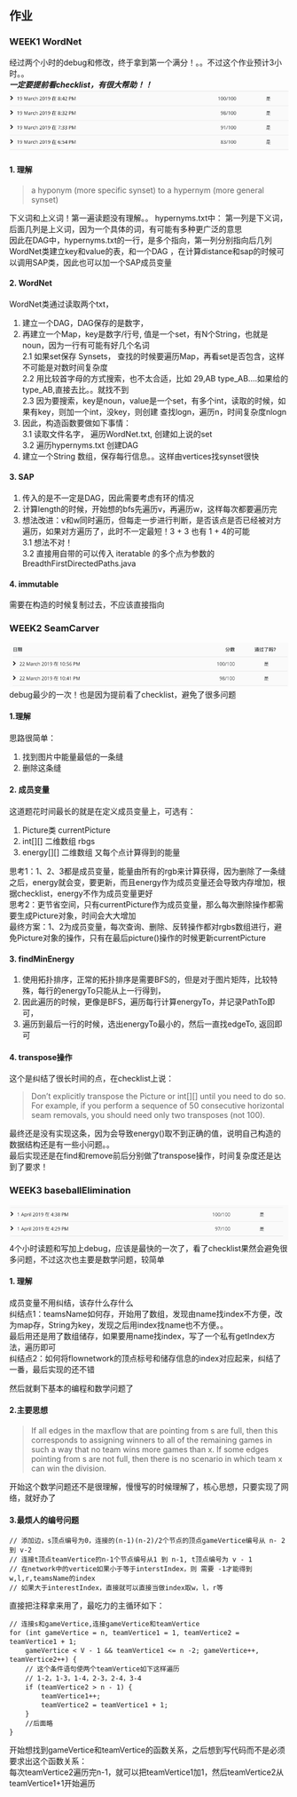 ## 作业

### WEEK1 WordNet
经过两个小时的debug和修改，终于拿到第一个满分！。。不过这个作业预计3小时。。  
***一定要提前看checklist，有很大帮助！！***  
![image](https://github.com/CoderOrigin/Algorithm-Keep-Learning/blob/master/CourseraPricetonAlgorithm/Images/Part2Week1.png)
#### 1. 理解
>a hyponym (more specific synset) to a hypernym (more general synset)  

下义词和上义词！第一遍读题没有理解。。
hypernyms.txt中： 第一列是下义词，后面几列是上义词，因为一个具体的词，有可能有多种更广泛的意思  
因此在DAG中，hypernyms.txt的一行，是多个指向，第一列分别指向后几列  
WordNet类建立key和value的表，和一个DAG ，在计算distance和sap的时候可以调用SAP类，因此也可以加一个SAP成员变量  

#### 2. WordNet
WordNet类通过读取两个txt， 
1. 建立一个DAG，DAG保存的是数字， 
2. 再建立一个Map，key是数字/行号, 值是一个set，有N个String，也就是noun，因为一行有可能有好几个名词  
2.1 如果set保存 Synsets， 查找的时候要遍历Map，再看set是否包含，这样不可能是对数时间复杂度  
2.2 用比较首字母的方式搜索，也不太合适，比如 29,AB type_AB....如果给的type_AB,直接去比。。就找不到  
2.3 因为要搜索，key是noun，value是一个set，有多个int，读取的时候，如果有key，则加一个int，没key，则创建 查找logn，遍历n，时间复杂度nlogn  
3. 因此，构造函数要做如下事情：  
3.1 读取文件名字， 遍历WordNet.txt, 创建如上说的set  
3.2 遍历hypernyms.txt 创建DAG  
4. 建立一个String 数组，保存每行信息。。这样由vertices找synset很快  

#### 3. SAP
1. 传入的是不一定是DAG，因此需要考虑有环的情况  
2. 计算length的时候，开始想的bfs先遍历v，再遍历w，这样每次都要遍历完  
3. 想法改进：v和w同时遍历，但每走一步进行判断，是否该点是否已经被对方遍历，如果对方遍历了，此时不一定最短！3 + 3 也有 1 + 4的可能  
3.1 想法不对！  
3.2 直接用自带的可以传入 iteratable<T> 的多个点为参数的 BreadthFirstDirectedPaths.java  

#### 4. immutable
需要在构造的时候复制过去，不应该直接指向


### WEEK2 SeamCarver
![image](https://github.com/CoderOrigin/Algorithm-Keep-Learning/blob/master/CourseraPricetonAlgorithm/Images/Part2Week2.png)  
debug最少的一次！也是因为提前看了checklist，避免了很多问题  

####  1.理解
思路很简单：  
1. 找到图片中能量最低的一条缝  
2. 删除这条缝  

#### 2. 成员变量  
这道题花时间最长的就是在定义成员变量上，可选有： 
1. Picture类 currentPicture  
2. int\[]\[] 二维数组 rbgs  
3. energy\[]\[] 二维数组 又每个点计算得到的能量  

思考1：1、2、3都是成员变量，能量由所有的rgb来计算获得，因为删除了一条缝之后，energy就会变，要更新，而且energy作为成员变量还会导致内存增加，根据checklist，energy不作为成员变量更好  
思考2：更节省空间，只有currentPicture作为成员变量，那么每次删除操作都需要生成Picture对象，时间会大大增加  
最终方案：1、2为成员变量，每次查询、删除、反转操作都对rgbs数组进行，避免Picture对象的操作，只有在最后picture()操作的时候更新currentPicture  

#### 3. findMinEnergy

1. 使用拓扑排序，正常的拓扑排序是需要BFS的，但是对于图片矩阵，比较特殊，每行的energyTo只能从上一行得到， 
2. 因此遍历的时候，更像是BFS，遍历每行计算energyTo，并记录PathTo即可， 
3. 遍历到最后一行的时候，选出energyTo最小的，然后一直找edgeTo, 返回即可  

#### 4. transpose操作
这个是纠结了很长时间的点，在checklist上说：  
>Don’t explicitly transpose the Picture or int[][] until you need to do so. For example, if you perform a sequence of 50 consecutive horizontal seam removals, you should need only two transposes (not 100).   

最终还是没有实现这条，因为会导致energy()取不到正确的值，说明自己构造的数据结构还是有一些小问题。。  
最后实现还是在find和remove前后分别做了transpose操作，时间复杂度还是达到了要求！  

### WEEK3 baseballElimination
![image](https://github.com/CoderOrigin/Algorithm-Keep-Learning/blob/master/CourseraPricetonAlgorithm/Images/Part2Week3.png)  
4个小时读题和写加上debug，应该是最快的一次了，看了checklist果然会避免很多问题，不过这次也主要是数学问题，较简单  
#### 1. 理解
成员变量不用纠结，该存什么存什么  
纠结点1：teamsName如何存，开始用了数组，发现由name找index不方便，改为map存，String为key，发现之后用index找name也不方便。。  
最后用还是用了数组储存，如果要用name找index，写了一个私有getIndex方法，遍历即可  
纠结点2：如何将flownetwork的顶点标号和储存信息的index对应起来，纠结了一番，最后实现的还不错

然后就剩下基本的编程和数学问题了

#### 2.主要思想
> If all edges in the maxflow that are pointing from s are full, then this corresponds to assigning winners to all of the remaining games in such a way that no team wins more games than x. If some edges pointing from s are not full, then there is no scenario in which team x can win the division.   

开始这个数学问题还不是很理解，慢慢写的时候理解了，核心思想，只要实现了网络，就好办了

#### 3.最烦人的编号问题
```
// 添加边，s顶点编号为0，连接的(n-1)(n-2)/2个节点的顶点gameVertice编号从 n- 2 到 v-2
// 连接t顶点teamVertice的n-1个节点编号从1 到 n-1, t顶点编号为 v - 1
// 在network中的vertice如果小于等于interstIndex，则 需要 -1才能得到w,l,r,teamsName的index
// 如果大于interestIndex，直接就可以直接当做index取w，l，r等
```
直接把注释拿来用了，最吃力的主循环如下：
```
// 连接s和gameVertice,连接gameVertice和teamVertice
for (int gameVertice = n, teamVertice1 = 1, teamVertice2 = teamVertice1 + 1; 
    gameVertice < V - 1 && teamVertice1 <= n -2; gameVertice++, teamVertice2++) {
    // 这个条件语句使两个teamVertice如下这样遍历
    // 1-2，1-3，1-4，2-3，2-4，3-4
    if (teamVertice2 > n - 1) {
        teamVertice1++; 
        teamVertice2 = teamVertice1 + 1;
    }
    //后面略
}
```
开始想找到gameVertice和teamVertice的函数关系，之后想到写代码而不是必须要求出这个函数关系：  
每次teamVertice2遍历完n-1，就可以把teamVertice1加1，然后teamVertice2从teamVertice1+1开始遍历
